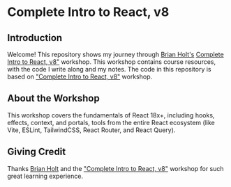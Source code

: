 # Complete Intro to React, v8

## Introduction

Welcome! This repository shows my journey through [Brian Holt's](https://frontendmasters.com/teachers/brian-holt/) [Complete Intro to React, v8"](https://frontendmasters.com/courses/complete-react-v8/) workshop. This workshop contains course resources, with the code I write along and my notes. The code in this repository is based on ["Complete Intro to React, v8"](https://frontendmasters.com/courses/complete-react-v8/) workshop.

## About the Workshop

This workshop covers the fundamentals of React 18x+, including hooks, effects, context, and portals, tools from the entire React ecosystem (like Vite, ESLint, TailwindCSS, React Router, and React Query).


## Giving Credit
Thanks [Brian Holt](https://frontendmasters.com/teachers/brian-holt/) and the  ["Complete Intro to React, v8"](https://frontendmasters.com/courses/complete-react-v8/) workshop for such great learning experience.